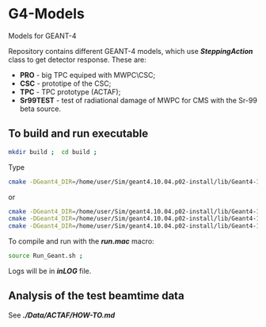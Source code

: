 # G4-Models

Models for GEANT-4

Repository contains different GEANT-4 models, which use 
**_SteppingAction_** class to get detector response. These are:
 + **PRO** - big TPC equiped with MWPC\CSC;
 + **CSC** - prototipe of the CSC;
 + **TPC** - TPC prototype (ACTAF);
 + **Sr99TEST** - test of radiational damage of MWPC for CMS
    with the Sr-99 beta source.

To build and run executable
---------------------------

```bash
mkdir build ;  cd build ;
```

Type 
```bash
cmake -DGeant4_DIR=/home/user/Sim/geant4.10.04.p02-install/lib/Geant4-10.4.2/ ../Sr90TEST ;
```
or
```bash
cmake -DGeant4_DIR=/home/user/Sim/geant4.10.04.p02-install/lib/Geant4-10.4.2/ ../CSC ;
cmake -DGeant4_DIR=/home/user/Sim/geant4.10.04.p02-install/lib/Geant4-10.4.2/ ../TPC ;
cmake -DGeant4_DIR=/home/user/Sim/geant4.10.04.p02-install/lib/Geant4-10.4.2/ ../PRO ;
```

To compile and run with the **_run.mac_** macro:
```bash
source Run_Geant.sh ;
```
Logs will be in **_inLOG_** file.


Analysis of the test beamtime data
----------------------------------

See **_./Data/ACTAF/HOW-TO.md_**

